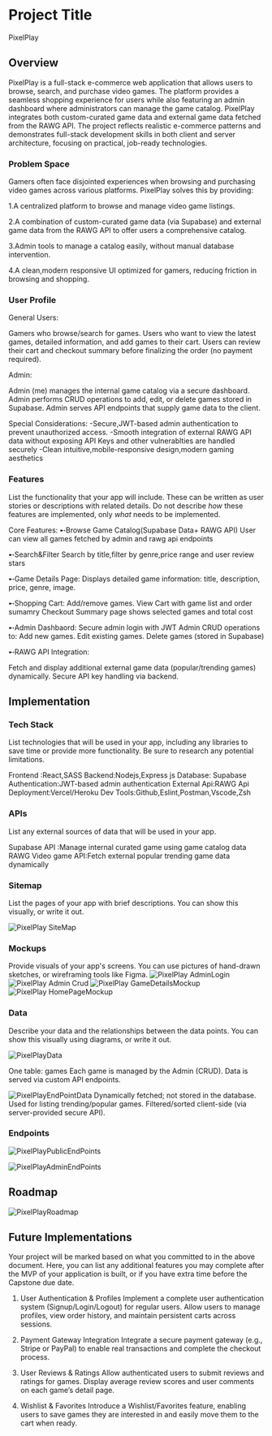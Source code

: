# Project Title

PixelPlay

## Overview

PixelPlay is a full-stack e-commerce web application that allows users to browse, search, and purchase video games. The platform provides a seamless shopping experience for users while also featuring an admin dashboard where administrators can manage the game catalog. PixelPlay integrates both custom-curated game data and external game data fetched from the RAWG API. The project reflects realistic e-commerce patterns and demonstrates full-stack development skills in both client and server architecture, focusing on practical, job-ready technologies.

### Problem Space

Gamers often face disjointed experiences when browsing and purchasing video games across various platforms. PixelPlay solves this by providing:

1.A centralized platform to browse and manage video game listings.

2.A combination of custom-curated game data (via Supabase) and external game data from the RAWG API to offer users a comprehensive catalog.

3.Admin tools to manage a catalog easily, without manual database intervention.

4.A clean,modern responsive UI optimized for gamers, reducing friction in browsing and shopping.

### User Profile

General Users:

Gamers who browse/search for games.
Users who want to view the latest games, detailed information, and add games to their cart.
Users can review their cart and checkout summary before finalizing the order (no payment required).

Admin:

Admin (me) manages the internal game catalog via a secure dashboard.
Admin performs CRUD operations to add, edit, or delete games stored in Supabase.
Admin serves API endpoints that supply game data to the client.

Special Considerations:
-Secure,JWT-based admin authentication to prevent unauthorized access.
-Smooth integration of external RAWG API data without exposing API Keys and other vulnerablties are handled securely
-Clean intuitive,mobile-responsive design,modern gaming aesthetics

### Features

List the functionality that your app will include. These can be written as user stories or descriptions with related details. Do not describe _how_ these features are implemented, only _what_ needs to be implemented.

Core Features:
➸Browse Game Catalog(Supabase Data+ RAWG API)
User can view all games fetched by admin and rawg api endpoints

➸Search&Filter
Search by title,filter by genre,price range and user review stars

➸Game Details Page:
Displays detailed game information: title, description, price, genre, image.

➸Shopping Cart:
Add/remove games.
View Cart with game list and order sumamry
Checkout Summary page shows selected games and total cost

➸Admin Dashbaord:
Secure admin login with JWT
Admin CRUD operations to:
Add new games.
Edit existing games.
Delete games (stored in Supabase)

➸RAWG API Integration:

Fetch and display additional external game data (popular/trending games) dynamically.
Secure API key handling via backend.

## Implementation

### Tech Stack

List technologies that will be used in your app, including any libraries to save time or provide more functionality. Be sure to research any potential limitations.

Frontend :React,SASS
Backend:Nodejs,Express js
Database: Supabase
Authentication:JWT-based admin authentication
External Api:RAWG Api
Deployment:Vercel/Heroku
Dev Tools:Github,Eslint,Postman,Vscode,Zsh

### APIs

List any external sources of data that will be used in your app.

Supabase API :Manage internal curated game using game catalog data
RAWG Video game API:Fetch external popular trending game data dynamically

### Sitemap

List the pages of your app with brief descriptions. You can show this visually, or write it out.

![PixelPlay SiteMap](./Assets/CapstoneRequiredments/Sitemap.png)

### Mockups

Provide visuals of your app's screens. You can use pictures of hand-drawn sketches, or wireframing tools like Figma.
![PixelPlay AdminLogin](./Assets/Prototype/Adminlogin.png)
![PixelPlay Admin Crud](./Assets/Prototype/AdminCrud.png)
![PixelPlay GameDetailsMockup](./Assets/Prototype/GameDetail.png)
![PixelPlay HomePageMockup](./Assets/Prototype/HomePageq.png)

### Data

Describe your data and the relationships between the data points. You can show this visually using diagrams, or write it out.

![PixelPlayData](./Assets/CapstoneRequiredments/Data.png)

One table: games
Each game is managed by the Admin (CRUD).
Data is served via custom API endpoints.

![PixelPlayEndPointData](./Assets/CapstoneRequiredments/External%20endpointdata.png)
Dynamically fetched; not stored in the database.
Used for listing trending/popular games.
Filtered/sorted client-side (via server-provided secure API).

### Endpoints

![PixelPlayPublicEndPoints](./Assets/CapstoneRequiredments/PublicEndpoints.png)

![PixelPlayAdminEndPoints](./Assets/CapstoneRequiredments/AdminEndpoints.png)

## Roadmap

![PixelPlayRoadmap](./Assets/CapstoneRequiredments/Roadmap.png)

## Future Implementations

Your project will be marked based on what you committed to in the above document. Here, you can list any additional features you may complete after the MVP of your application is built, or if you have extra time before the Capstone due date.

1. User Authentication & Profiles
Implement a complete user authentication system (Signup/Login/Logout) for regular users. Allow users to manage profiles, view order history, and maintain persistent carts across sessions.

2. Payment Gateway Integration
Integrate a secure payment gateway (e.g., Stripe or PayPal) to enable real transactions and complete the checkout process.

3. User Reviews & Ratings
Allow authenticated users to submit reviews and ratings for games. Display average review scores and user comments on each game’s detail page.

4. Wishlist & Favorites
Introduce a Wishlist/Favorites feature, enabling users to save games they are interested in and easily move them to the cart when ready.
